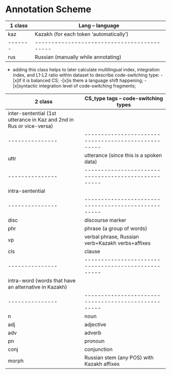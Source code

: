 # Annotation Scheme 

| 1 class | Lang – language                             |
| ------- | ------------------------------------------- |
| kaz     | Kazakh (for each token ‘automatically’)     |
| ------- | ------------------------------------------- |
| rus     | Russian (manually while annotating)         |


- adding this class helps to later calculate multilingual index, integration index, and L1-L2 ratio within dataset to describe code-switching type: 
-[x]if it is balanced CS; 
-[x]is there a language shift happening; 
-[x]syntactic integration level of code-switching fragments;


| 2 class         | CS_type tags – code-switching types                 |
| --------------- | --------------------------------------------------- |
|inter-sentential (1st utterance in Kaz and 2nd in Rus or vice-versa)   |
| --------------- | --------------------------------------------------- |
| uttr            | utterance (since this is a spoken data)             |
| --------------- | --------------------------------------------------- |
| intra-sentential                                                      |
| --------------- | --------------------------------------------------- |
| disc            | discourse marker                                    |
| phr             | phrase (a group of words)                           |
| vp              | verbal phrase, Russian verb+Kazakh verbs+affixes    |
| cls             | clause                                              |
| --------------- | --------------------------------------------------- |
| intra-word (words that have an alternative in Kazakh)                 |
| --------------- | --------------------------------------------------- |
| n               | noun                                                |
| adj             | adjective                                           |
| adv             | adverb                                              |
| pn              | pronoun                                             |
| conj            | conjunction                                         |
| morph           | Russian stem (any POS) with Kazakh affixes          |





